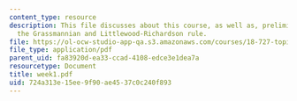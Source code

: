 ```yaml
---
content_type: resource
description: This file discusses about this course, as well as, preliminaries about
  the Grassmannian and Littlewood-Richardson rule.
file: https://ol-ocw-studio-app-qa.s3.amazonaws.com/courses/18-727-topics-in-algebraic-geometry-intersection-theory-on-moduli-spaces-spring-2006/724a313e15ee9f90ae4537c0c240f893_week1.pdf
file_type: application/pdf
parent_uid: fa83920d-ea33-ccad-4108-edce3e1dea7a
resourcetype: Document
title: week1.pdf
uid: 724a313e-15ee-9f90-ae45-37c0c240f893
---
```


